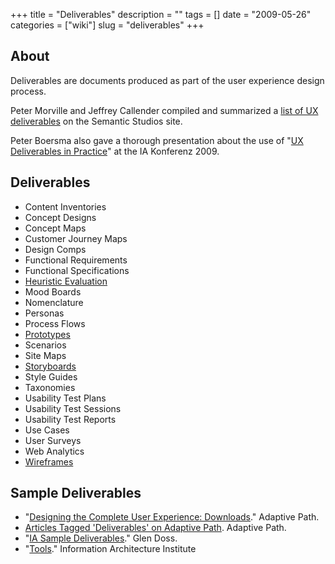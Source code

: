 +++
title = "Deliverables"
description = ""
tags = []
date = "2009-05-26"
categories = ["wiki"]
slug = "deliverables"
+++


 

<h2 id="toc0">About</h2>
<p>Deliverables are documents produced as part of the user experience design process.</p>

<p>Peter Morville and Jeffrey Callender compiled and summarized a <a href="http://semanticstudios.com/publications/semantics/000228.php">list of UX deliverables</a> on the Semantic Studios site.</p>

<p>Peter Boersma also gave a thorough presentation about the use of &quot;<a href="http://www.slideshare.net/pboersma/ux-deliverables-in-practice-1466984">UX Deliverables in Practice</a>&quot; at the IA Konferenz 2009.</p>


<h2 id="toc1">Deliverables</h2>
<ul>
    <li> Content Inventories</li>
    <li> Concept Designs</li>
    <li> Concept Maps</li>
    <li> Customer Journey Maps</li>
    <li> Design Comps</li>
    <li> Functional Requirements</li>
    <li> Functional Specifications</li>
    <li> <a class="" href="../wiki/heuristic-evaluation.html">Heuristic Evaluation</a></li>
    <li> Mood Boards</li>
    <li> Nomenclature</li>
    <li> Personas</li>
    <li> Process Flows</li>
    <li> <a class="" href="1464.html">Prototypes</a></li>
    <li> Scenarios</li>
    <li> Site Maps</li>
    <li> <a class="" href="2242.html">Storyboards</a></li>
    <li> Style Guides</li>
    <li> Taxonomies</li>
    <li> Usability Test Plans</li>
    <li> Usability Test Sessions</li>
    <li> Usability Test Reports</li>
    <li> Use Cases</li>
    <li> User Surveys</li>
    <li> Web Analytics</li>
    <li> <a class="" href="1819.html">Wireframes</a></li>
</ul>


<h2 id="toc2">Sample Deliverables</h2>
<ul>
    <li> &quot;<a href="http://www.adaptivepath.com/events/training/complete/files.php">Designing the Complete User Experience: Downloads</a>.&quot; Adaptive Path.</li>
    <li> <a href="http://www.adaptivepath.com/blog/category/deliverables/">Articles Tagged 'Deliverables' on Adaptive Path</a>. Adaptive Path.</li>
    <li> &quot;<a href="http://www.gdoss.com/web_info/information_architecture_deliverables.php">IA Sample Deliverables</a>.&quot; Glen Doss.</li>
    <li> &quot;<a href="http://iainstitute.org/tools/">Tools</a>.&quot; Information Architecture Institute</li>
</ul>


